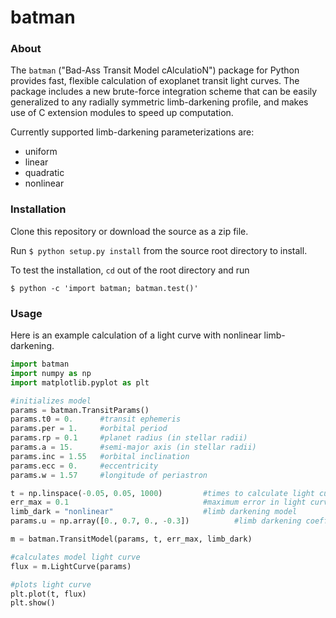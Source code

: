 # batman

### About
The `batman` ("Bad-Ass Transit Model cAlculatioN") package for Python provides fast, flexible calculation of exoplanet transit light curves.  The package includes a new brute-force integration scheme that can be easily generalized to any radially symmetric limb-darkening profile, and makes use of C extension modules to speed up computation.

Currently supported limb-darkening parameterizations are: 
 - uniform 
 - linear 
 - quadratic
 - nonlinear


### Installation

Clone this repository or download the source as a zip file. 

Run `$ python setup.py install` from the source root directory to install.

To test the installation, `cd` out of the root directory and run
```
$ python -c 'import batman; batman.test()'
```

### Usage
Here is an example calculation of a light curve with nonlinear limb-darkening.

```python
import batman
import numpy as np
import matplotlib.pyplot as plt

#initializes model
params = batman.TransitParams()
params.t0 = 0.		#transit ephemeris
params.per = 1.		#orbital period	
params.rp = 0.1		#planet radius (in stellar radii)
params.a = 15.		#semi-major axis (in stellar radii)
params.inc = 1.55	#orbital inclination	
params.ecc = 0.		#eccentricity	
params.w = 1.57		#longitude of periastron

t = np.linspace(-0.05, 0.05, 1000)         #times to calculate light curve	
err_max = 0.1                              #maximum error in light curve (in ppm)
limb_dark = "nonlinear"                    #limb darkening model
params.u = np.array([0., 0.7, 0., -0.3])          #limb darkening coefficients

m = batman.TransitModel(params, t, err_max, limb_dark)

#calculates model light curve
flux = m.LightCurve(params)

#plots light curve
plt.plot(t, flux)
plt.show()
```
